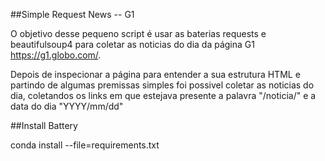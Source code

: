 ##Simple Request News -- G1

O objetivo desse pequeno script é usar as baterias requests e beautifulsoup4 para coletar as noticias do dia
da página G1 https://g1.globo.com/.

Depois de inspecionar a página para entender a sua estrutura HTML e partindo de algumas premissas simples foi possivel coletar 
as noticias do dia, coletandos os links em que estejava presente a palavra "/noticia/" e a data do dia "YYYY/mm/dd"



##Install Battery

conda install --file=requirements.txt

